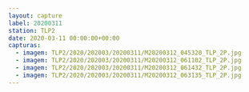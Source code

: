 ```yaml
---
layout: capture
label: 20200311
station: TLP2
date: 2020-03-11 00:00:00+00:00
capturas:
  - imagem: TLP2/2020/202003/20200311/M20200312_045320_TLP_2P.jpg
  - imagem: TLP2/2020/202003/20200311/M20200312_061102_TLP_2P.jpg
  - imagem: TLP2/2020/202003/20200311/M20200312_061432_TLP_2P.jpg
  - imagem: TLP2/2020/202003/20200311/M20200312_063135_TLP_2P.jpg
---
```

